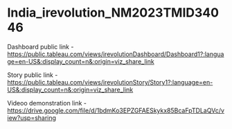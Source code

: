 # India_irevolution_NM2023TMID34046


Dashboard public link - https://public.tableau.com/views/irevolutionDashboard/Dashboard1?:language=en-US&:display_count=n&:origin=viz_share_link

Story public link - https://public.tableau.com/views/irevolutionStory/Story1?:language=en-US&:display_count=n&:origin=viz_share_link

Videoo demonstration link - https://drive.google.com/file/d/1bdmKo3EPZGFAESkykx85BcaFpTDLaQVc/view?usp=sharing
